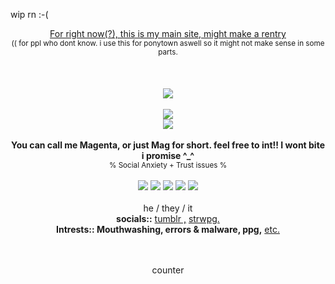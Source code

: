 wip rn :-(

<div align=center> <ins>For right now(?), this is my main site, might make a rentry</ins>
<div align=center> <sub>(( for ppl who dont know. i use this for ponytown aswell so it might not make sense in some parts.</sub>
<br></br>
<br></br>
<div align=center><img src="https://file.garden/Z27h4AbA8Ge0bepr/f350952d.gif"/>
<br></br>
<div align=center><img src="https://file.garden/Z27h4AbA8Ge0bepr/cooltext474221803203118.png"/>
<div align=center><img src="https://file.garden/Z27h4AbA8Ge0bepr/a660b338.gif"/>
<br></br>
<strong>You can call me Magenta, or just Mag for short. feel free to int!! I wont bite i promise ^_^</strong>
<div align=center> <sub> % Social Anxiety + Trust issues % </sub>
<br></br>
<div align=center><img src="https://cdn.discordapp.com/emojis/1113867881311109210.webp?size=22&quality=lossless"/>
<img src="https://cdn.discordapp.com/emojis/1113884930527727698.webp?size=22&quality=lossless"/>
<img src="https://cdn.discordapp.com/emojis/1115013252582211584.webp?size=22&quality=lossless"/>
<img src="https://file.garden/Z27h4AbA8Ge0bepr/errorlexic.png"/>
<img src="https://file.garden/Z27h4AbA8Ge0bepr/missingtexturegender.png"/>
<br></br>
<div align=center> he / they / it
<div align=center> <strong>socials::</strong>
<a href="https://missingt3xture.tumblr.com/" rel="nofollow">tumblr ,</a>
<a href="https://missingt3xture.straw.page/" rel="nofollow">strwpg.</a>
<div align=center> <strong>Intrests:: Mouthwashing, errors & malware, ppg,</strong>
<a href="https://missingt3xture.straw.page/interests" rel="nofollow">etc.</a>
<br></br>
<div align=center><img src=""/>
<div align=center><img src=""/>
<div align=center><img src=""/>
<div align=center><img src=""/>
<div align=center><img src=""/>
<div align=center><img src=""/>
<div align=center><img src=""/>
<br></br>

counter
